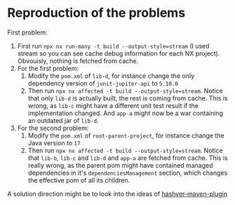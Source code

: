 # Reproduction of the problems

First problem:
1. First run `npx nx run-many -t build --output-style=stream` (I used stream so you can see cache debug information for each NX project). Obvouisly, nothing is fetched from cache.
2. For the first problem:
   1. Modify the `pom.xml` of `lib-d`, for instance change the only dependency version of `junit-jupiter-api` to `5.10.0`
   2. Then run `npx nx affected -t build --output-style=stream`. Notice that only `lib-d` is actually built, the rest is coming from cache. This is wrong, as `lib-c` might have a different unit test result if the implementation changed. And `app-a` might now be a war containing an outdated jar of `lib-d`.
3. For the second problem:
   1. Modify the `pom.xml` of `root-parent-project`, for instance change the Java version to `17`
   2. Then run `npx nx affected -t build --output-style=stream`. Notice that `lib-b`, `lib-c` and `lib-d` and `app-a` are fetched from cache. This is really wrong, as the parent pom might have contained managed dependencies in it's `dependenciesManagement` section, which changes the effective pom of all its children.

A solution direction might be to look into the ideas of [hashver-maven-plugin](https://github.com/avodonosov/hashver-maven-plugin)
